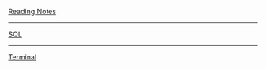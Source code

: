 [Reading Notes](ReadingNotes.md)

---

[SQL](SQL.md)

---

[Terminal](Terminal.md)







    


    

